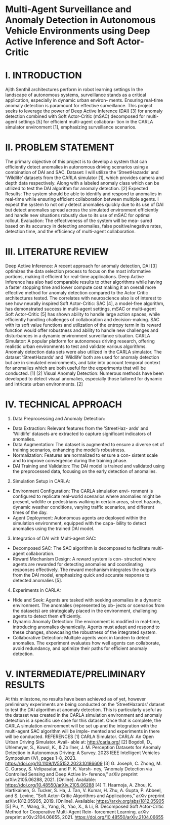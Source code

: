 # Multi-Agent Surveillance and Anomaly Detection in Autonomous Vehicle Environments using Deep Active Inference and Soft Actor-Critic
# I. INTRODUCTION
Ajith Senthil
architectures perform in robot learning settings
In the landscape of autonomous systems, surveillance stands as a critical application, especially in dynamic urban environ- ments. Ensuring real-time anomaly detection is paramount for effective surveillance. This project seeks to leverage the power of Deep Active Inference (DAI) [3] for anomaly detection combined with Soft Actor-Critic (mSAC) decomposed for multi-agent settings [5] for efficient multi-agent collabora- tion in the CARLA simulator environment [1], emphasizing surveillance scenarios.
# II. PROBLEM STATEMENT
The primary objective of this project is to develop a system that can efficiently detect anomalies in autonomous driving scenarios using a combination of DAI and SAC.
Dataset: I will utilize the ’StreetHazards’ and ’Wildlife’ datasets from the CARLA simulator [1], which provides camera and depth data respectively. Along with a labeled anomaly class which can be utilized to test the DAI algorithm for anomaly detection. [2]
Expected Results: The system should be able to identify and respond to anomalies in real-time while ensuring efficient collaboration between multiple agents. I expect the system to not only detect anomalies quickly due to its use of DAI but detect anomalies spread across the simulated environment efficiently and handle new situations robustly due to its use of mSAC for optimal rollout.
Evaluation: The effectiveness of the system will be mea- sured based on its accuracy in detecting anomalies, false positive/negative rates, detection time, and the efficiency of multi-agent collaboration.
# III. LITERATURE REVIEW
Deep Active Inference: A recent approach for anomaly detection, DAI [3] optimizes the data selection process to focus on the most informative portions, making it efficient for real-time applications. Deep Active Inference has also had comparable results to other algorithms while having a faster stopping time and lower compute cost making it an overall more effective method for anomaly detection compared to the Actor Critic architectures tested. The correlates with neuroscience also is of interest to see how neurally inspired
Soft Actor-Critic: SAC [4], a model-free algorithm, has demonstrated success in multi-agent settings, mSAC or multi-agent Soft Actor-Critic [5] has shown ability to handle large action spaces, while efficiently handling challenges of collaboration and decision-making. SAC with its soft value functions and utilization of the entropy term in its reward function would offer robustness and ability to handle new challenges and disturbances in a dynamic environment surveillance situation.
CARLA Simulator: A popular platform for autonomous driving research, offering realistic urban environments to test and validate various algorithms. Anomaly detection data sets were also utilized in the CARLA simulator. The dataset ’StreetHazards’ and ’Wildlife’ both are used for anomaly detection but are in simulated environments, and take into account temporal context for anomalies which are both useful for the experiments that will be conducted. [1] [2]
Visual Anomaly Detection: Numerous methods have been developed to detect visual anomalies, especially those tailored for dynamic and intricate urban environments. [2]
# IV. TECHNICAL APPROACH
1. Data Preprocessing and Anomaly Detection:
- Data Extraction: Relevant features from the ’StreetHaz- ards’ and ’Wildlife’ datasets are extracted to capture significant indicators of anomalies.
- Data Augmentation: The dataset is augmented to ensure a diverse set of training scenarios, enhancing the model’s robustness.
- Normalization: Features are normalized to ensure a con- sistent scale and to improve convergence during the training phase.
- DAI Training and Validation: The DAI model is trained and validated using the preprocessed data, focusing on the early detection of anomalies.
2. Simulation Setup in CARLA:
- Environment Configuration: The CARLA simulation envi- ronment is configured to replicate real-world scenarios where anomalies might be present, wildlife or pedestrians walking
in certain areas, street hazards, dynamic weather conditions, varying traffic scenarios, and different times of the day.
- Agent Deployment: Autonomous agents are deployed within the simulation environment, equipped with the capa- bility to detect anomalies using the trained DAI model.
3. Integration of DAI with Multi-agent SAC:
- Decomposed SAC: The SAC algorithm is decomposed to facilitate multi-agent collaboration.
- Reward Mechanism Design: A reward system is con- structed where agents are rewarded for detecting anomalies and coordinating responses effectively. The reward mechanism integrates the outputs from the DAI model, emphasizing quick and accurate response to detected anomalies [5].
4. Experiments in CARLA:
- Hide and Seek: Agents are tasked with seeking anomalies in a dynamic environment. The anomalies (represented by ob- jects or scenarios from the datasets) are strategically placed in the environment, challenging agents to detect them efficiently.
- Dynamic Anomaly Detection: The environment is modified in real-time, introducing anomalies dynamically. Agents must adapt and respond to these changes, showcasing the robustness of the integrated system.
- Collaborative Detection: Multiple agents work in tandem to detect anomalies. The experiment evaluates how well agents can collaborate, avoid redundancy, and optimize their paths for efficient anomaly detection.
# V. INTERMEDIATE/PRELIMINARY RESULTS
At this milestone, no results have been achieved as of yet, however preliminary experiments are being conducted on the ’StreetHazards’ dataset to test the DAI algorithm at anomaly detection. This is particularly useful as the dataset was created in the CARLA simulation environment and anomaly detection is a specific use case for this dataset. Once that is complete, the CARLA simulation environment will be set up and the integration with the multi-agent SAC algorithm will be imple- mented and experiments in there will be conducted.
REFERENCES
[1] CARLA Simulator. CARLA: An Open Urban Driving Simulator. Avail- able at: http://carla.org/
[2] Bogdoll, D., Uhlemeyer, S., Kowol, K., & Zo ̈llner, J. M. Perception Datasets for Anomaly Detection in Autonomous Driving: A Survey. 2023 IEEE Intelligent Vehicles Symposium (IV), pages 1–8, 2023. https://doi.org/10.1109/IV55152.2023.10186609
[3] G. Joseph, C. Zhong, M. C. Gursoy, S. Velipasalar, and P. K. Varsh- ney, ”Anomaly Detection via Controlled Sensing and Deep Active In- ference,” arXiv preprint arXiv:2105.06288, 2021. [Online]. Available: https://doi.org/10.48550/arXiv.2105.06288
[4] T. Haarnoja, A. Zhou, K. Hartikainen, G. Tucker, S. Ha, J. Tan, V. Kumar, H. Zhu, A. Gupta, P. Abbeel, and S. Levine, ”Soft Actor-Critic Algorithms and Applications,” arXiv preprint arXiv:1812.05905, 2019. [Online]. Available: https://arxiv.org/abs/1812.05905
[5] Pu, Y., Wang, S., Yang, R., Yao, X., & Li, B. Decomposed Soft Actor-Critic Method for Cooperative Multi-Agent Rein- forcement Learning. arXiv preprint arXiv:2104.06655, 2021. https://doi.org/10.48550/arXiv.2104.06655
